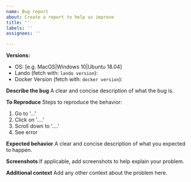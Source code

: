```yaml
---
name: Bug report
about: Create a report to help us improve
title: ''
labels: ''
assignees: ''

---
```


**Versions:**
 - OS: [e.g. MacOS|Windows 10|Ubuntu 18.04]
 - Lando (fetch with: `lando version`): 
 - Docker Version (fetch with: `docker version`):

**Describe the bug**
A clear and concise description of what the bug is.

**To Reproduce**
Steps to reproduce the behavior:
1. Go to '...'
2. Click on '....'
3. Scroll down to '....'
4. See error

**Expected behavior**
A clear and concise description of what you expected to happen.

**Screenshots**
If applicable, add screenshots to help explain your problem.

**Additional context**
Add any other context about the problem here.
